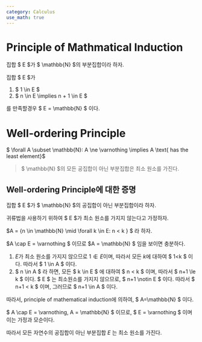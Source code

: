 ```yaml
---
category: Calculus
use_math: true
---
```




# Principle of Mathmatical Induction

집합 $ E $가 $ \mathbb{N} $의 부분집합이라 하자.

집합 $ E $가

1. $ 1 \in E $
2. $ n \in E \implies n + 1 \in E $ 

 를 만족할경우 $ E = \mathbb{N} $ 이다.



# Well-ordering Principle

$ \forall A \subset \mathbb{N}: A \ne \varnothing \implies A \text{ has the least element}$

>  $ \mathbb{N} $의 모든 공집합이 아닌 부분집합은 최소 원소를 가진다.



## Well-ordering Principle에 대한 증명

집합 $ E $가 $ \mathbb{N} $의 공집합이 아닌 부분집합이라 하자. 

귀류법을 사용하기 위하여 $ E $가 최소 원소를 가지지 않는다고 가정하자.

$A = \{n \in \mathbb{N}  \mid  \forall k \in E: n < k \} $ 라 하자.

$A \cap E = \varnothing $ 이므로 $A = \mathbb{N} $ 임을 보이면 충분하다.

1. $E$가 최소 원소를 가지지 않으므로 $1 \notin E$이며, 따라서 모든 $k$에 대하여 $ 1<k $ 이다. 따라서 $ 1 \in A $ 이다.
2. $ n \in A $ 라 하면, 모든 $ k \in E $ 에 대하여 $ n < k $ 이며, 따라서 $ n+1 \le k $ 이다.  $ E $ 는 최소원소를 가지지 않으므로, $ n+1 \notin E $ 이다. 따라서 $ n+1 < k $ 이며, 그러므로 $ n+1 \in A $ 이다.

따라서, principle of mathematical induction에 의하여, $ A=\mathbb{N} $ 이다.

$ A \cap E = \varnothing, A = \mathbb{N} $ 이므로, $ E = \varnothing $ 이며 이는 가정과 모순이다.

따라서 모든 자연수의 공집합이 아닌 부분집합 $E$ 는 최소 원소를 가진다.
